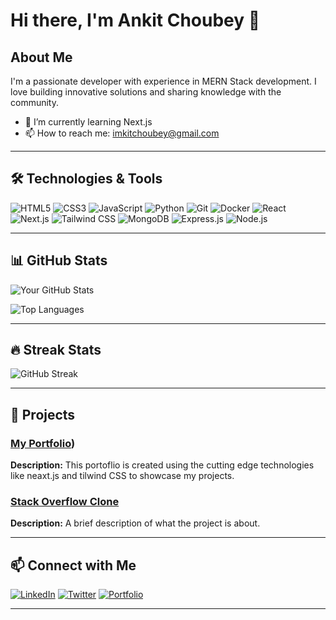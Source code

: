 # Hi there, I'm Ankit Choubey 👋

## About Me

I'm a passionate developer with experience in MERN Stack development. I love building innovative solutions and sharing knowledge with the community.

- 🌱 I’m currently learning Next.js
- 📫 How to reach me: imkitchoubey@gmail.com

---

## 🛠️ Technologies & Tools

![HTML5](https://img.shields.io/badge/-HTML5-E34F26?style=flat&logo=html5&logoColor=white)
![CSS3](https://img.shields.io/badge/-CSS3-1572B6?style=flat&logo=css3&logoColor=white)
![JavaScript](https://img.shields.io/badge/-JavaScript-F7DF1E?style=flat&logo=javascript&logoColor=black)
![Python](https://img.shields.io/badge/-Python-3776AB?style=flat&logo=python&logoColor=white)
![Git](https://img.shields.io/badge/-Git-F05032?style=flat&logo=git&logoColor=white)
![Docker](https://img.shields.io/badge/-Docker-2496ED?style=flat&logo=docker&logoColor=white)
![React](https://img.shields.io/badge/-React-61DAFB?style=flat&logo=react&logoColor=white)
![Next.js](https://img.shields.io/badge/-Next.js-000000?style=flat&logo=nextdotjs&logoColor=white)
![Tailwind CSS](https://img.shields.io/badge/-Tailwind_CSS-38B2AC?style=flat&logo=tailwind-css&logoColor=white)
![MongoDB](https://img.shields.io/badge/-MongoDB-47A248?style=flat&logo=mongodb&logoColor=white)
![Express.js](https://img.shields.io/badge/-Express.js-000000?style=flat&logo=express&logoColor=white)
![Node.js](https://img.shields.io/badge/-Node.js-339933?style=flat&logo=node.js&logoColor=white)

---

## 📊 GitHub Stats

![Your GitHub Stats](https://github-readme-stats.vercel.app/api?username=ankitchoubeyy&show_icons=true&theme=radical)

![Top Languages](https://github-readme-stats.vercel.app/api/top-langs/?username=ankitchoubeyy&layout=compact&theme=radical)

---

## 🔥 Streak Stats

![GitHub Streak](https://github-readme-streak-stats.herokuapp.com/?user=yourusername&theme=radical)

---

## 🚀 Projects

### [My Portfolio](https://my-portfolio-omega-beryl-48.vercel.app/))
**Description:** This portoflio is created using the cutting edge technologies like neaxt.js and tilwind CSS to showcase my projects.

### [Stack Overflow Clone](https://github.com/yourusername/project2)
**Description:** A brief description of what the project is about.

---

## 📫 Connect with Me

[![LinkedIn](https://img.shields.io/badge/-LinkedIn-0077B5?style=flat&logo=linkedin&logoColor=white)](https://www.linkedin.com/in/ankitchoubeyy/)
[![Twitter](https://img.shields.io/badge/-Twitter-1DA1F2?style=flat&logo=twitter&logoColor=white)](https://twitter.com/ankit_choubeyy)
[![Portfolio](https://img.shields.io/badge/-Portfolio-000000?style=flat&logo=react&logoColor=white)](https://yourportfolio.com)


---


